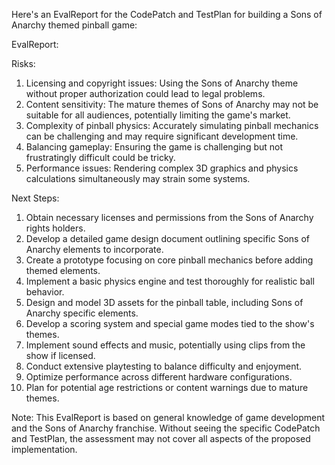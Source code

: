 Here's an EvalReport for the CodePatch and TestPlan for building a Sons of Anarchy themed pinball game:

EvalReport:

Risks:
1. Licensing and copyright issues: Using the Sons of Anarchy theme without proper authorization could lead to legal problems.
2. Content sensitivity: The mature themes of Sons of Anarchy may not be suitable for all audiences, potentially limiting the game's market.
3. Complexity of pinball physics: Accurately simulating pinball mechanics can be challenging and may require significant development time.
4. Balancing gameplay: Ensuring the game is challenging but not frustratingly difficult could be tricky.
5. Performance issues: Rendering complex 3D graphics and physics calculations simultaneously may strain some systems.

Next Steps:
1. Obtain necessary licenses and permissions from the Sons of Anarchy rights holders.
2. Develop a detailed game design document outlining specific Sons of Anarchy elements to incorporate.
3. Create a prototype focusing on core pinball mechanics before adding themed elements.
4. Implement a basic physics engine and test thoroughly for realistic ball behavior.
5. Design and model 3D assets for the pinball table, including Sons of Anarchy specific elements.
6. Develop a scoring system and special game modes tied to the show's themes.
7. Implement sound effects and music, potentially using clips from the show if licensed.
8. Conduct extensive playtesting to balance difficulty and enjoyment.
9. Optimize performance across different hardware configurations.
10. Plan for potential age restrictions or content warnings due to mature themes.

Note: This EvalReport is based on general knowledge of game development and the Sons of Anarchy franchise. Without seeing the specific CodePatch and TestPlan, the assessment may not cover all aspects of the proposed implementation.